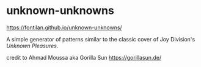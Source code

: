 # unknown-unknowns

https://fontilan.github.io/unknown-unknowns/

A simple generator of patterns similar to the classic cover of Joy Division's <i>Unknown Pleasures</i>.

credit to Ahmad Moussa aka Gorilla Sun https://gorillasun.de/
